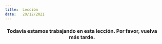 ```yaml
---
title:  Lección
date:   20/12/2021
---
```


### <center>Todavía estamos trabajando en esta lección. Por favor, vuelva más tarde.</center>